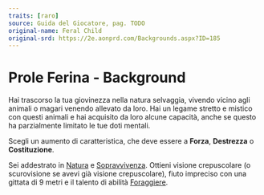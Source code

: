 ```yaml
---
traits: [raro]
source: Guida del Giocatore, pag. TODO
original-name: Feral Child
original-srd: https://2e.aonprd.com/Backgrounds.aspx?ID=185
---
```


# Prole Ferina - Background

Hai trascorso la tua giovinezza nella natura selvaggia, vivendo vicino agli
animali o magari venendo allevato da loro. Hai un legame stretto e mistico con
questi animali e hai acquisito da loro alcune capacità, anche se questo ha
parzialmente limitato le tue doti mentali.

Scegli un aumento di caratteristica, che deve essere a **Forza**, **Destrezza**
o **Costituzione**.

Sei addestrato in [Natura](/abilita/natura) e
[Sopravvivenza](/abilita/sopravvivenza). Ottieni visione crepuscolare (o
scurovisione se avevi già visione crepuscolare), fiuto impreciso con una gittata
di 9 metri e il talento di abilità [Foraggiere](/talenti/generici/foraggiere).
